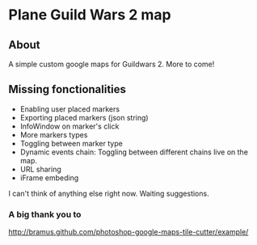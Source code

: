 # Plane Guild Wars 2 map
## About
A simple custom google maps for Guildwars 2. More to come!

## Missing fonctionalities

* Enabling user placed markers
* Exporting placed markers (json string)
* InfoWindow on marker's click
* More markers types
* Toggling between marker type
* Dynamic events chain: Toggling between different chains live on the map.
* URL sharing
* iFrame embeding

I can't think of anything else right now. Waiting suggestions.

### A big thank you to
http://bramus.github.com/photoshop-google-maps-tile-cutter/example/